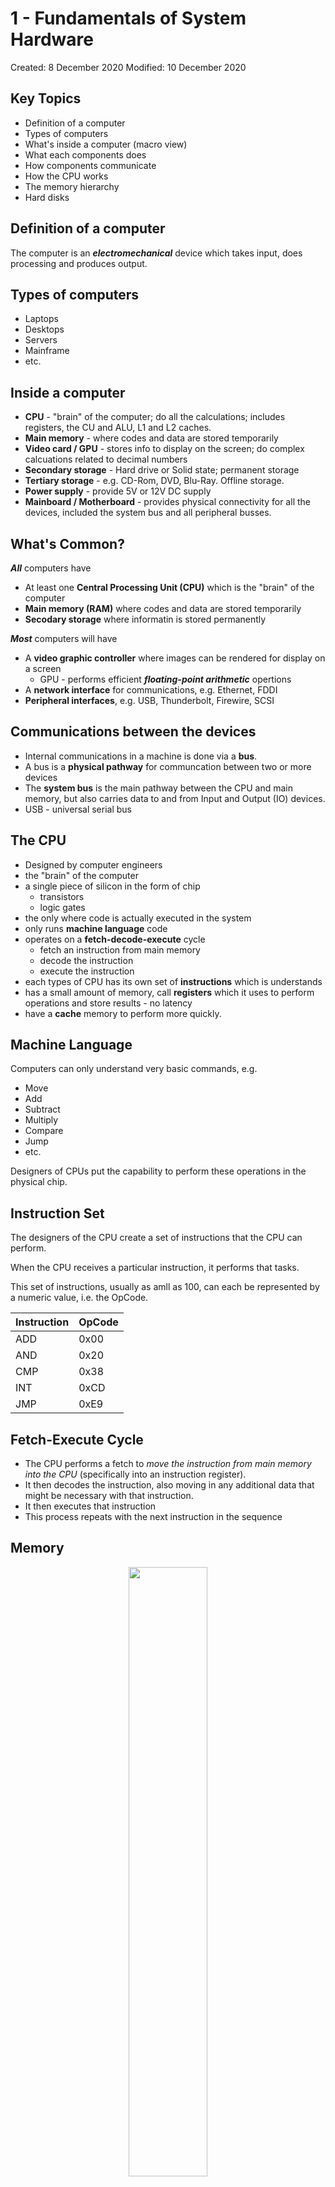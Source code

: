 ﻿
# 1 - Fundamentals of System Hardware

Created: 8 December 2020
Modified: 10 December 2020

## Key Topics

- Definition of a computer
- Types of computers
- What's inside a computer (macro view)
- What each components does
- How components communicate
- How the CPU works
- The memory hierarchy
- Hard disks

## Definition of a computer

The computer is an ***electromechanical*** device which takes input, does processing and produces output.

## Types of computers

- Laptops
- Desktops
- Servers
- Mainframe
- etc.

## Inside a computer

- **CPU** - "brain" of the computer; do all the calculations; includes registers, the CU and ALU, L1 and L2 caches.
- **Main memory** - where codes and data are stored temporarily 
- **Video card / GPU** - stores info to display on the screen; do complex calcuations related to decimal numbers
- **Secondary storage** - Hard drive or Solid state; permanent storage
- **Tertiary storage** - e.g. CD-Rom, DVD, Blu-Ray. Offline storage.
- **Power supply** - provide 5V or 12V DC supply
- **Mainboard / Motherboard** - provides physical connectivity for all the devices, included the system bus and all peripheral busses.

## What's Common?

***All*** computers have

- At least one **Central Processing Unit (CPU)** which is the "brain" of the computer
- **Main memory (RAM)** where codes and data are stored temporarily 
- **Secodary storage** where informatin is stored permanently

***Most*** computers will have

- A **video graphic controller** where images can be rendered for display on a screen
	- GPU - performs efficient ***floating-point arithmetic*** opertions 
- A **network interface** for communications, e.g. Ethernet, FDDI
- **Peripheral interfaces**, e.g. USB, Thunderbolt, Firewire, SCSI

## Communications between the devices

- Internal communications in a machine is done via a **bus**.
- A bus is a **physical pathway** for communcation between two or more devices
- The **system bus** is the main pathway between the CPU and main memory, but also carries data to and from Input and Output (IO) devices.
- USB - universal serial bus

## The CPU

- Designed by computer engineers
- the "brain" of the computer
- a single piece of silicon in the form of chip
	- transistors
	- logic gates
- the only where code is actually executed in the system
- only runs **machine language** code
- operates on a **fetch-decode-execute** cycle
	- fetch an instruction from main memory
	- decode the instruction
	- execute the instruction
- each types of CPU has its own set of **instructions** which is understands
- has a small amount of memory, call **registers** which it uses to perform operations and store results - no latency
- have a **cache** memory to perform more quickly.


## Machine Language

Computers can only understand very basic commands, e.g.

- Move
- Add
- Subtract
- Multiply
- Compare
- Jump
- etc.

Designers of CPUs put the capability to perform these operations in the physical chip.

## Instruction Set

The designers of the CPU create a set of instructions that the CPU can perform.

When the CPU receives a particular instruction, it performs that tasks.

This set of instructions, usually as amll as 100, can each be represented by a numeric value, i.e. the OpCode.

<table align="center">
<thead><tr><th>Instruction</th><th>OpCode</th></tr></thead><tbody><tr><td>ADD</td><td>0x00</td></tr><tr><td>AND</td><td>0x20</td></tr><tr><td>CMP</td><td>0x38</td></tr><tr><td>INT</td><td>0xCD</td></tr><tr><td>JMP</td><td>0xE9</td></tr></tbody>
</table>

## Fetch-Execute Cycle

- The CPU performs a fetch to *move the instruction from main memory into the CPU* (specifically into an instruction register).
- It then decodes the instruction, also moving in any additional data that might be necessary with that instruction.
- It then executes that instruction
- This process repeats with the next instruction in the sequence

## Memory

<p align="center">
	<img src="https://i.imgur.com/lc13yVJ.png" width="50%">
</p>

- The instruction, and all the data, has to come from somewhere.
- In order for code to be executed, it has to be in a register built into the CPU
- Why not just store everything in registers?
	- They are **expensive**



## The Memory Hierarchy

<table align="center">
<thead>
  <tr>
    <th></th>
    <th>Component</th>
    <th>Size (for example)</th>
  </tr>
</thead>
<tbody>
  <tr>
    <td>Faster and smaller capacity</td>
    <td>Register</td>
    <td>576 B</td>
  </tr>
  <tr>
    <td></td>
    <td>Cache (L1)</td>
    <td>64 KB</td>
  </tr>
  <tr>
    <td></td>
    <td>Cache (L2)</td>
    <td>20 MB</td>
  </tr>
  <tr>
    <td>Slower and bigger capacity</td>
    <td>DDR / Main Memery</td>
    <td>384 GB</td>
  </tr>
</tbody>
</table>


## RAM

- Known as **Random** Access Memory 
- constant access time to any point in the RAM
- Memory are broken ddown into **bytes**, with each byte being able to be accessed independently of the others
- When the computer is turned off, everything in RAM is lost
	- Sleep mode
	- Hibernate mode
- When running a program, all the machine language instructions are brought into RAM and, one-by-one, pull into the CPU by the fetch and execute cycle

## Secondary Storage

Hard Disk Drive (HHD)

- also known as "spinning" drives
- Contain mulitple magnetic material discs which rotate together at a constant velocity
- Contain read heads which move to different radii on the disk
- Allow the system to access any position via it's three dimensional polar coordinates
- Accessing first the innermost radius then the outermost radius takes significantly longer than two adjacent radii.
- Size is usually measured in terabytes.


Solid State Disks (SSD)

- Contain a number of chips like USB flash drives
- Data is stored, electrically, in these chips
- All data can be accessed in the same amount of time
- Due to cost, these drives are smaller than HDDs but perform much faster.


# Reference

- Computer Hardware and Operating Systems
[Daniel Katz-Braunschweig](https://www.edx.org/bio/daniel-katz-braunschweig), Senior Lecturer at Tandon School of Engineering
[Aspen Olmsted](https://www.edx.org/bio/aspen-olmsted), Adjunct Professor at Tandon School of Engineering
New York University
URL: https://www.edx.org/course/computer-hardware-and-operating-systems

---

> Written with [StackEdit](https://stackedit.io/).
